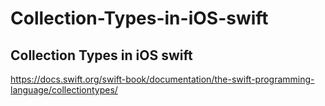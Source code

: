 # Collection-Types-in-iOS-swift
## Collection Types in iOS swift
https://docs.swift.org/swift-book/documentation/the-swift-programming-language/collectiontypes/
